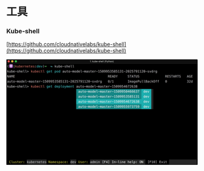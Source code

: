 # 工具

### Kube-shell

[https://github.com/cloudnativelabs/kube-shell](https://github.com/cloudnativelabs/kube-shell)

![](../.gitbook/assets/image%20%283%29.png)




